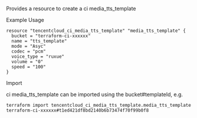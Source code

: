 Provides a resource to create a ci media_tts_template

Example Usage

```hcl
resource "tencentcloud_ci_media_tts_template" "media_tts_template" {
  bucket = "terraform-ci-xxxxxx"
  name = "tts_template"
  mode = "Asyc"
  codec = "pcm"
  voice_type = "ruxue"
  volume = "0"
  speed = "100"
}
```

Import

ci media_tts_template can be imported using the bucket#templateId, e.g.

```
terraform import tencentcloud_ci_media_tts_template.media_tts_template terraform-ci-xxxxxx#t1ed421df8bd2140b6b73474f70f99b0f8
```